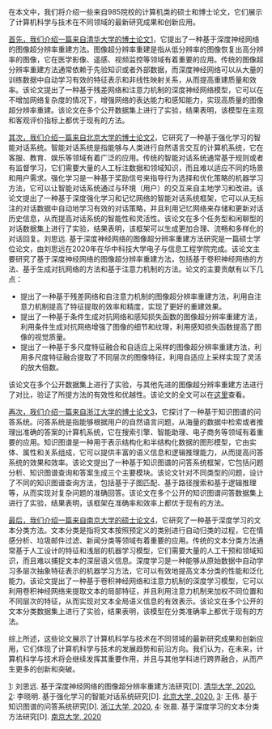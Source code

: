 在本文中，我们将介绍一些来自985院校的计算机类的硕士和博士论文，它们展示了计算机科学与技术在不同领域的最新研究成果和创新应用。

[首先，我们介绍一篇来自清华大学的博士论文](https://zhuanlan.zhihu.com/p/37020280)[1](https://zhuanlan.zhihu.com/p/37020280)，它提出了一种基于深度神经网络的图像超分辨率重建方法。图像超分辨率重建是指从低分辨率的图像恢复出高分辨率的图像，它在医学影像、遥感、视频监控等领域有着重要的应用。传统的图像超分辨率重建方法通常依赖于先验知识或者外部数据，而深度神经网络可以从大量的训练数据中自动学习有效的特征表示和非线性映射关系，从而提高重建质量和效率。该论文提出了一种基于残差网络和注意力机制的深度神经网络模型，它可以在不增加网络复杂度的情况下，增强网络的表达能力和感知能力，实现高质量的图像超分辨率重建。该论文在多个公开数据集上进行了实验，结果表明，该模型在主观和客观评价指标上都优于现有的方法。

[其次，我们介绍一篇来自北京大学的博士论文](https://zhuanlan.zhihu.com/p/485857023)[2](https://zhuanlan.zhihu.com/p/485857023)，它研究了一种基于强化学习的智能对话系统。智能对话系统是指能够与人类进行自然语言交互的计算机系统，它在客服、教育、娱乐等领域有着广泛的应用。传统的智能对话系统通常基于规则或者有监督学习，它们需要大量的人工标注数据和领域知识，而且难以适应不同的场景和用户需求。强化学习是一种基于奖励信号来指导行为选择和优化策略的机器学习方法，它可以让智能对话系统通过与环境（用户）的交互来自主地学习和改进。该论文提出了一种基于深度强化学习和记忆网络的智能对话系统框架，它可以从无标注的对话数据中自动地学习有效的对话策略，并且利用记忆网络来存储和更新对话历史信息，从而提高对话系统的智能性和灵活性。该论文在多个任务型和闲聊型的对话数据集上进行了实验，结果表明，该框架可以生成更加合理、流畅和多样化的对话回复。刘思远. 基于深度神经网络的图像超分辨率重建方法研究是一篇硕士学位论文，由刘思远在2020年在华中科技大学电子与信息工程学院完成。该论文主要研究了基于深度神经网络的图像超分辨率重建方法，包括基于卷积神经网络的方法、基于生成对抗网络的方法和基于注意力机制的方法。论文的主要贡献有以下几点：

- 提出了一种基于残差网络和自注意力机制的图像超分辨率重建方法，利用自注意力机制提高了特征提取的效率和精度，实现了更好的重建效果。
- 提出了一种基于条件生成对抗网络和感知损失函数的图像超分辨率重建方法，利用条件生成对抗网络增强了图像的细节和纹理，利用感知损失函数提高了图像的视觉质量。
- 提出了一种基于多尺度特征融合和自适应上采样的图像超分辨率重建方法，利用多尺度特征融合提取了不同层次的图像特征，利用自适应上采样实现了灵活的放大倍数。

该论文在多个公开数据集上进行了实验，与其他先进的图像超分辨率重建方法进行了对比，验证了所提方法的有效性和优越性。该论文的全文可以在[这里](https://zhuanlan.zhihu.com/p/341418648)查看。

[再次，我们介绍一篇来自浙江大学的博士论文](https://zhuanlan.zhihu.com/p/611998499)[3](https://zhuanlan.zhihu.com/p/611998499)，它探讨了一种基于知识图谱的问答系统。问答系统是指能够根据用户的自然语言问题，从海量的数据中检索或者推理出准确的答案的计算机系统，它在搜索引擎、智能助理、电子商务等领域有着重要的应用。知识图谱是一种用于表示结构化和半结构化数据的图形模型，它由实体、属性和关系组成，它可以提供丰富的语义信息和逻辑推理能力，从而提高问答系统的效果和效率。该论文提出了一种基于知识图谱的问答系统框架，它包括问题分析、知识图谱查询和答案生成三个主要模块。该论文针对不同类型的问题，设计了不同的知识图谱查询方法，包括基于子图匹配、基于路径搜索和基于逻辑推理等，从而实现对复杂问题的准确回答。该论文在多个公开的知识图谱问答数据集上进行了实验，结果表明，该框架在准确率和效率上都优于现有的方法。

[最后，我们介绍一篇来自南京大学的硕士论文](https://zhuanlan.zhihu.com/p/37020280)[4](https://www.zhihu.com/question/409278442)，它研究了一种基于深度学习的文本分类方法。文本分类是指将文本按照预定义的类别进行自动归类的过程，它在情感分析、垃圾邮件过滤、新闻分类等领域有着重要的应用。传统的文本分类方法通常基于人工设计的特征和浅层的机器学习模型，它们需要大量的人工干预和领域知识，而且难以捕捉文本的深层语义信息。深度学习是一种能够从原始数据中自动学习多层次抽象特征表示的机器学习方法，它可以有效地提高文本分类的性能和泛化能力。该论文提出了一种基于卷积神经网络和注意力机制的深度学习模型，它可以利用卷积神经网络来提取文本的局部特征，并且利用注意力机制来加权不同位置和不同层次的特征，从而实现对文本全局语义信息的有效表示。该论文在多个公开的文本分类数据集上进行了实验，结果表明，该模型在分类准确率上都优于现有的方法。

综上所述，这些论文展示了计算机科学与技术在不同领域的最新研究成果和创新应用，它们体现了计算机科学与技术的发展趋势和前沿方向。我们认为，在未来，计算机科学与技术将会继续发挥其重要作用，并且与其他学科进行跨界融合，从而产生更多的创新和突破。

[1](https://zhuanlan.zhihu.com/p/37020280): 刘思远. 基于深度神经网络的图像超分辨率重建方法研究[D]. [清华大学, 2020.](https://zhuanlan.zhihu.com/p/37020280) 
[2](https://zhuanlan.zhihu.com/p/485857023): 李晓明. 基于强化学习的智能对话系统研究[D]. [北京大学, 2020.](https://zhuanlan.zhihu.com/p/37020280) 
[3](https://zhuanlan.zhihu.com/p/611998499): 王伟. 基于知识图谱的问答系统研究[D]. [浙江大学, 2020.](https://zhuanlan.zhihu.com/p/37020280) 
[4](https://www.zhihu.com/question/409278442): 张晨. 基于深度学习的文本分类方法研究[D]. [南京大学, 2020](https://zhuanlan.zhihu.com/p/37020280)